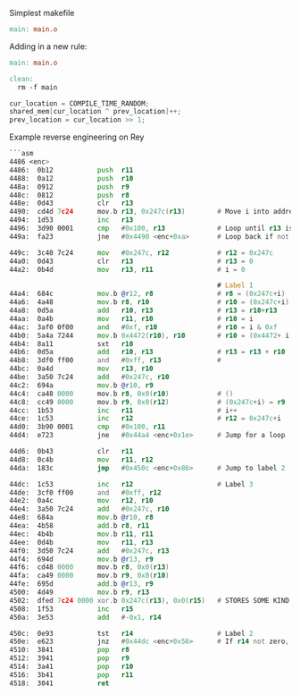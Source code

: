 Simplest makefile

```makefile
main: main.o
```

Adding in a new rule:
```makefile
main: main.o

clean:
  rm -f main
```

```C
cur_location = COMPILE_TIME_RANDOM;
shared_mem[cur_location ^ prev_location]++; 
prev_location = cur_location >> 1;
```

Example reverse engineering on Rey

```asm
```asm
4486 <enc>
4486:  0b12           push	r11
4488:  0a12           push	r10
448a:  0912           push	r9
448c:  0812           push	r8
448e:  0d43           clr	r13
4490:  cd4d 7c24      mov.b	r13, 0x247c(r13)		# Move i into address 0x247c+i
4494:  1d53           inc	r13
4496:  3d90 0001      cmp	#0x100, r13				# Loop until r13 is 256
449a:  fa23           jne	#0x4490 <enc+0xa>		# Loop back if not repeated 256 times

449c:  3c40 7c24      mov	#0x247c, r12			# r12 = 0x247c
44a0:  0d43           clr	r13						# r13 = 0
44a2:  0b4d           mov	r13, r11				# i = 0

													# Label 1
44a4:  684c           mov.b	@r12, r8				# r8 = (0x247c+i)
44a6:  4a48           mov.b	r8, r10					# r10 = (0x247c+i)
44a8:  0d5a           add	r10, r13				# r13 = r10+r13
44aa:  0a4b           mov	r11, r10				# r10 = i
44ac:  3af0 0f00      and	#0xf, r10				# r10 = i & 0xf
44b0:  5a4a 7244      mov.b	0x4472(r10), r10		# r10 = (0x4472+ i & 0xf)
44b4:  8a11           sxt	r10
44b6:  0d5a           add	r10, r13				# r13 = r13 + r10
44b8:  3df0 ff00      and	#0xff, r13				# 
44bc:  0a4d           mov	r13, r10
44be:  3a50 7c24      add	#0x247c, r10
44c2:  694a           mov.b	@r10, r9
44c4:  ca48 0000      mov.b	r8, 0x0(r10)			# ()
44c8:  cc49 0000      mov.b	r9, 0x0(r12)			# (0x247c+i) = r9
44cc:  1b53           inc	r11						# i++
44ce:  1c53           inc	r12						# r12 = 0x247c+i
44d0:  3b90 0001      cmp	#0x100, r11
44d4:  e723           jne	#0x44a4 <enc+0x1e>		# Jump for a loop (back to Label 1 if r11 not 256)

44d6:  0b43           clr	r11
44d8:  0c4b           mov	r11, r12
44da:  183c           jmp	#0x450c <enc+0x86>		# Jump to label 2

44dc:  1c53           inc	r12						# Label 3
44de:  3cf0 ff00      and	#0xff, r12
44e2:  0a4c           mov	r12, r10
44e4:  3a50 7c24      add	#0x247c, r10
44e8:  684a           mov.b	@r10, r8
44ea:  4b58           add.b	r8, r11
44ec:  4b4b           mov.b	r11, r11
44ee:  0d4b           mov	r11, r13
44f0:  3d50 7c24      add	#0x247c, r13
44f4:  694d           mov.b	@r13, r9
44f6:  cd48 0000      mov.b	r8, 0x0(r13)
44fa:  ca49 0000      mov.b	r9, 0x0(r10)
44fe:  695d           add.b	@r13, r9
4500:  4d49           mov.b	r9, r13
4502:  dfed 7c24 0000 xor.b	0x247c(r13), 0x0(r15)	# STORES SOME KIND OF RESULT INTO 0x2400+i
4508:  1f53           inc	r15
450a:  3e53           add	#-0x1, r14

450c:  0e93           tst	r14						# Label 2
450e:  e623           jnz	#0x44dc <enc+0x56>		# If r14 not zero, jump to Label 3
4510:  3841           pop	r8
4512:  3941           pop	r9
4514:  3a41           pop	r10
4516:  3b41           pop	r11
4518:  3041           ret
```
```